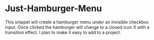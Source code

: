 # Just-Hamburger-Menu
This snippet will create a hamburger menu under an invisible checkbox input.
Once clicked the hamburger will change to a closed icon X with a transition
effect.  I plan to make it easy to add to a project.
